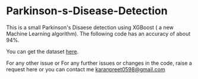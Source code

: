 # Parkinson-s-Disease-Detection

This is a small Parkinson's Disaese detection using XGBoost ( a new Machine Learning algorithm). The following code has an accuracy of about 94%.

You can get the dataset [here](https://archive.ics.uci.edu/ml/machine-learning-databases/parkinsons/).

For any other issue or For any further issues or changes in the code, raise a request here or you can contact me karanpreet0598@gmail.com
